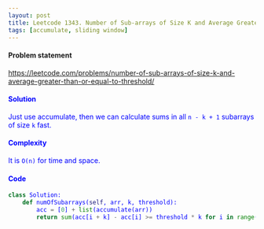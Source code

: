 ```yaml
---
layout: post
title: Leetcode 1343. Number of Sub-arrays of Size K and Average Greater than or Equal to Threshold
tags: [accumulate, sliding window]
---
```


#### Problem statement

<a href="https://leetcode.com/problems/number-of-sub-arrays-of-size-k-and-average-greater-than-or-equal-to-threshold/"> <font color = blue>https://leetcode.com/problems/number-of-sub-arrays-of-size-k-and-average-greater-than-or-equal-to-threshold/

#### Solution
Just use accumulate, then we can calculate sums in all `n - k + 1` subarrays of size `k` fast.

#### Complexity
It is `O(n)` for time and space.

#### Code
```python
class Solution:
    def numOfSubarrays(self, arr, k, threshold):
        acc = [0] + list(accumulate(arr))
        return sum(acc[i + k] - acc[i] >= threshold * k for i in range(len(arr) - k + 1))
```
